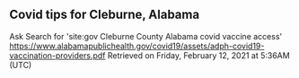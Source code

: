 ## Covid tips for Cleburne, Alabama

Ask Search for 'site:gov Cleburne County Alabama covid vaccine access'
https://www.alabamapublichealth.gov/covid19/assets/adph-covid19-vaccination-providers.pdf
Retrieved on Friday, February 12, 2021 at 5:36AM (UTC)